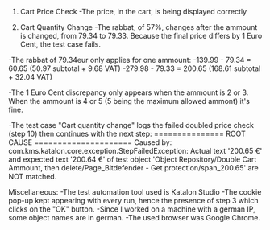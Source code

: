 1. Cart Price Check
-The price, in the cart, is being displayed correctly



2. Cart Quantity Change
-The rabbat, of 57%, changes after the ammount is changed, from 79.34 to 79.33.
Because the final price differs by 1 Euro Cent, the test case fails.

-The rabbat of 79.34eur only applies for one ammount: 
	-139.99 - 79.34 = 60.65   (50.97 subtotal + 9.68 VAT)
	-279.98 - 79.33 = 200.65  (168.61 subtotal + 32.04 VAT)

-The 1 Euro Cent discrepancy only appears when the ammount is 2 or 3.
When the ammount is 4 or 5 (5 being the maximum allowed ammont) it's fine.


-The test case "Cart quantity change" logs the failed doubled price check (step 10)
then continues with the next step:
=============== ROOT CAUSE =====================
Caused by: com.kms.katalon.core.exception.StepFailedException: Actual text '200.65 €' 
and expected text '200.64 €' of test object 'Object Repository/Double Cart Ammount, 
then delete/Page_Bitdefender - Get protection/span_200.65' are NOT matched.

Miscellaneous:
-The test automation tool used is Katalon Studio
-The cookie pop-up kept appearing with every run, hence the presence of step 3
which clicks on the "OK" button.
-Since I worked on a machine with a german IP, some object names are in german.
-The used browser was Google Chrome.
